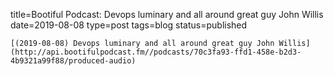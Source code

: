 
title=Bootiful Podcast: Devops luminary and all around great guy John Willis
date=2019-08-08
type=post
tags=blog
status=published
~~~~~~
[(2019-08-08) Devops luminary and all around great guy John Willis](http://api.bootifulpodcast.fm//podcasts/70c3fa93-ffd1-458e-b2d3-4b9321a99f88/produced-audio) 
            